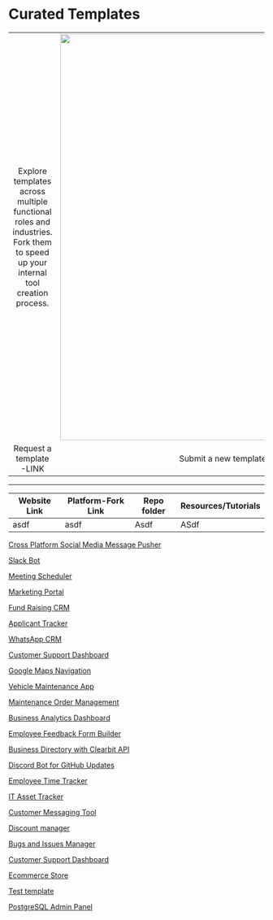 # Curated Templates
|||
|:-:|:-:|
|Explore templates across multiple functional roles and industries. Fork them to speed up your internal tool creation process.|<img src="https://global-uploads.webflow.com/61531b23c347e4fbd4a84209/61f7a2bb62cbe7d178fa7153_Group%2084579.png" width="800">|
|Request a template -LINK|Submit a new template to the foundry -LINK|
____

|Website Link|Platform-Fork Link|Repo folder|Resources/Tutorials|
|-|-|-|-|
|asdf|asdf|Asdf|ASdf|

[Cross Platform Social Media Message Pusher](https://app.appsmith.com/applications/61fbb8752cd3d95ca414b4da/pages/61fbb8752cd3d95ca414b4e0)


[Slack Bot](https://app.appsmith.com/app/slackbot/slackbot-6254506be52b06350af3699a)


[Meeting Scheduler](https://app.appsmith.com/app/meeting-scheduler/calendar-mobile-624e5fa151a8863d6c4056fd)


[Marketing Portal](https://app.appsmith.com/applications/61efa094be698f35db5519a1/pages/61efa094be698f35db5519a4)


[Fund Raising CRM](https://app.appsmith.com/app/fund-raising-crm/investors-6204a671552a5f63958772aa)


[Applicant Tracker](https://app.appsmith.com/applications/61c170fe9229e87746b79e05/pages/61c170fe9229e87746b79e0b)


[WhatsApp CRM](https://app.appsmith.com/app/whatsapp-messenger/page1-6261b50800cba01cd02f256a)


[Customer Support Dashboard](https://app.appsmith.com/applications/61d55a3da4437918c021e514/pages/620508586b4b1e154a397ee0)


[Google Maps Navigation](https://app.appsmith.com/app/google-maps-navigation/directions-6269a377d8480440cf788b5c)


[Vehicle Maintenance App](https://app.appsmith.com/app/vehicle-maintenance-app/home-page-62a825fc84b91337251a0580)


[Maintenance Order Management](https://app.appsmith.com/app/maintenance-order-management/home-page-626ac90acca31f35e65b4320)


[Business Analytics Dashboard](https://app.appsmith.com/app/business-analytics-dashboard/car-showroom-6256ad4d0d3d384069c06c68)


[Employee Feedback Form Builder](https://app.appsmith.com/app/employee-feedback-form-builder/form-maker-628c6b127901344ba8d210f4)


[Business Directory with Clearbit API](https://app.appsmith.com/app/business-directory-with-clearbit-api/business-directory-62b15c9240b36d162478b56b)


[Discord Bot for GitHub Updates](https://app.appsmith.com/app/discord-bot-for-github-updates/discord-bot-62b4b2de20ae3225cef16a51)


[Employee Time Tracker](https://app.appsmith.com/app/employee-time-tracker/time-log-63165a2a1df89313e25792b0)


[IT Asset Tracker](https://app.appsmith.com/app/it-asset-tracker/dashboard-62554d3be52b06350af3a0b2)


[Customer Messaging Tool](https://app.appsmith.com/app/customer-messaging-tool/customer-messaging-62d1acad279768242a2a6ab1)


[Discount manager](https://prod.appsmith.com/app/discount-voucher-manager/dashboard-62fe861f76beab4847623951)


[Bugs and Issues Manager](https://app.appsmith.com/app/bugs-and-issues-manager/bugs-and-issues-62d5a32ab06ce90d91db6072)


[Customer Support Dashboard](https://app.appsmith.com/app/customer-support-dashboard/dashboard-62f685ecca1a764256668cde)


[Ecommerce Store](https://app.appsmith.com/app/ecommerce-store/ecommerce-store-6304101b22c743180838ee0a)


[Test template](https://s3.us-east-2.amazonaws.com/template.appsmith.com/IT-Asset-Tracker.png)


[PostgreSQL Admin Panel](https://app.appsmith.com/applications/63220b09f1091676bd469186/pages/63220b09f1091676bd46918b)


